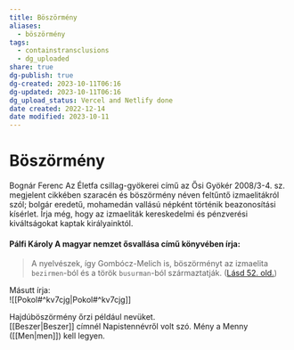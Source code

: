 ```yaml
---
title: Böszörmény
aliases:
  - böszörmény
tags:
  - containstransclusions
  - dg_uploaded
share: true
dg-publish: true
dg-created: 2023-10-11T06:16
dg-updated: 2023-10-11T06:16
dg_upload_status: Vercel and Netlify done
date created: 2022-12-14
date modified: 2023-10-11
---
```


# Böszörmény

Bognár Ferenc Az Életfa csillag-gyökerei című az Ősi Gyökér 2008/3-4. sz. megjelent cikkében szaracén és böszörmény néven feltűntő izmaelitákról szól; bolgár eredetű, mohamedán vallású népként történik beazonosítási kísérlet. Írja még, hogy az izmaeliták kereskedelmi és pénzverési kiváltságokat kaptak királyainktól.  

#### Pálfi Károly A magyar nemzet ősvallása című könyvében írja:

> A nyelvészek, így Gombócz-Melich is, böszörményt az izmaelita `bezirmen`-ból és a török `busurman`-ból származtatják. ([Lásd 52. old.](zotero://open-pdf/library/items/QVETUTRJ?page=52&annotation=55ID3595))  

Másutt írja:  
![[Pokol#^kv7cjg\|Pokol#^kv7cjg]]
  
Hajdúböszörmény őrzi például nevüket.  
[[Beszer\|Beszer]] címnél Napistennévről volt szó. Mény a Menny ([[Men\|men]]) kell legyen.  
